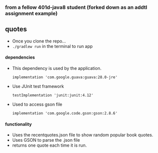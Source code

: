 ### from a fellow 401d-java8 student (forked down as an addtl assignment example)

## quotes

- Once you clone the repo...
- `./gradlew run` in the terminal to run app
 
 #### dependencies
 - This dependency is used by the application.
      
       implementation 'com.google.guava:guava:28.0-jre'
   
 - Use JUnit test framework
       
       testImplementation 'junit:junit:4.12'
 
 - Used to access gson file
   
       implementation 'com.google.code.gson:gson:2.8.6'
       
       
#### functionality

-  Uses the recentquotes.json file to show random popular book quotes.
- Uses GSON to parse the .json file
- returns one quote each time it is run. 
